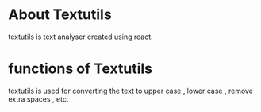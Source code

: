 # About Textutils 
textutils is text analyser created using react. 

# functions of Textutils
textutils is used for converting the text to upper case , lower case , remove extra spaces , etc.
